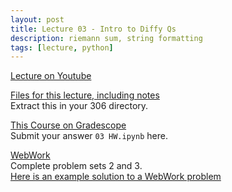 ```yaml
---
layout: post
title: Lecture 03 - Intro to Diffy Qs
description: riemann sum, string formatting
tags: [lecture, python]
---
```


[Lecture on Youtube](https://www.youtube.com/watch?v=3KAZSn8WdTI)

[Files for this lecture, including notes](https://buffalo.box.com/s/rgrzdmh1x4vjodh08yprhu2m0mz11btx)  
Extract this in your 306 directory.

[This Course on Gradescope](https://www.gradescope.com/courses/134417/)  
Submit your answer `03 HW.ipynb` here.

[WebWork](http://ww2.math.buffalo.edu/webwork2/2020_5_MTH306_Hopfensperger/)  
Complete problem sets 2 and 3.  
[Here is an example solution to a WebWork problem](https://www.youtube.com/watch?v=JpsPoBoIWO8)
